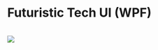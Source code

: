 # Futuristic Tech UI (WPF)

<br/>
<img src="https://lh3.googleusercontent.com/AP1ly68xqchP0orAHAb5DBrJh-n_Phed5vKX89IGONvzOdL3sMqkP3IfGoZAB1DXtb-WK1OApm6WaNE" />

<br/>
